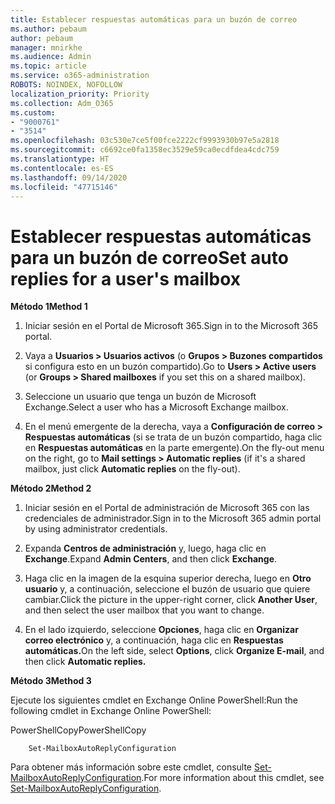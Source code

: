 ```yaml
---
title: Establecer respuestas automáticas para un buzón de correo
ms.author: pebaum
author: pebaum
manager: mnirkhe
ms.audience: Admin
ms.topic: article
ms.service: o365-administration
ROBOTS: NOINDEX, NOFOLLOW
localization_priority: Priority
ms.collection: Adm_O365
ms.custom:
- "9000761"
- "3514"
ms.openlocfilehash: 03c530e7ce5f00fce2222cf9993930b97e5a2818
ms.sourcegitcommit: c6692ce0fa1358ec3529e59ca0ecdfdea4cdc759
ms.translationtype: HT
ms.contentlocale: es-ES
ms.lasthandoff: 09/14/2020
ms.locfileid: "47715146"
---
```

# <a name="set-auto-replies-for-a-users-mailbox"></a><span data-ttu-id="aefc0-102">Establecer respuestas automáticas para un buzón de correo</span><span class="sxs-lookup"><span data-stu-id="aefc0-102">Set auto replies for a user's mailbox</span></span>

<span data-ttu-id="aefc0-103">**Método 1**</span><span class="sxs-lookup"><span data-stu-id="aefc0-103">**Method 1**</span></span>

1. <span data-ttu-id="aefc0-104">Iniciar sesión en el Portal de Microsoft 365.</span><span class="sxs-lookup"><span data-stu-id="aefc0-104">Sign in to the Microsoft 365 portal.</span></span>

2. <span data-ttu-id="aefc0-105">Vaya a **Usuarios > Usuarios activos** (o **Grupos > Buzones compartidos** si configura esto en un buzón compartido).</span><span class="sxs-lookup"><span data-stu-id="aefc0-105">Go to **Users > Active users** (or **Groups > Shared mailboxes** if you set this on a shared mailbox).</span></span>

3. <span data-ttu-id="aefc0-106">Seleccione un usuario que tenga un buzón de Microsoft Exchange.</span><span class="sxs-lookup"><span data-stu-id="aefc0-106">Select a user who has a Microsoft Exchange mailbox.</span></span>

4. <span data-ttu-id="aefc0-107">En el menú emergente de la derecha, vaya a **Configuración de correo > Respuestas automáticas** (si se trata de un buzón compartido, haga clic en **Respuestas automáticas** en la parte emergente).</span><span class="sxs-lookup"><span data-stu-id="aefc0-107">On the fly-out menu on the right, go to **Mail settings > Automatic replies** (if it's a shared mailbox, just click **Automatic replies** on the fly-out).</span></span>

<span data-ttu-id="aefc0-108">**Método 2**</span><span class="sxs-lookup"><span data-stu-id="aefc0-108">**Method 2**</span></span>

1. <span data-ttu-id="aefc0-109">Iniciar sesión en el Portal de administración de Microsoft 365 con las credenciales de administrador.</span><span class="sxs-lookup"><span data-stu-id="aefc0-109">Sign in to the Microsoft 365 admin portal by using administrator credentials.</span></span>

2. <span data-ttu-id="aefc0-110">Expanda **Centros de administración** y, luego, haga clic en **Exchange**.</span><span class="sxs-lookup"><span data-stu-id="aefc0-110">Expand **Admin Centers**, and then click **Exchange**.</span></span>

3. <span data-ttu-id="aefc0-111">Haga clic en la imagen de la esquina superior derecha, luego en **Otro usuario** y, a continuación, seleccione el buzón de usuario que quiere cambiar.</span><span class="sxs-lookup"><span data-stu-id="aefc0-111">Click the picture in the upper-right corner, click **Another User**, and then select the user mailbox that you want to change.</span></span>

4. <span data-ttu-id="aefc0-112">En el lado izquierdo, seleccione **Opciones**, haga clic en **Organizar correo electrónico** y, a continuación, haga clic en **Respuestas automáticas.**</span><span class="sxs-lookup"><span data-stu-id="aefc0-112">On the left side, select **Options**, click **Organize E-mail**, and then click **Automatic replies.**</span></span>

<span data-ttu-id="aefc0-113">**Método 3**</span><span class="sxs-lookup"><span data-stu-id="aefc0-113">**Method 3**</span></span>

<span data-ttu-id="aefc0-114">Ejecute los siguientes cmdlet en Exchange Online PowerShell:</span><span class="sxs-lookup"><span data-stu-id="aefc0-114">Run the following cmdlet in Exchange Online PowerShell:</span></span>

<span data-ttu-id="aefc0-115">PowerShellCopy</span><span class="sxs-lookup"><span data-stu-id="aefc0-115">PowerShellCopy</span></span>

```
    Set-MailboxAutoReplyConfiguration
```

<span data-ttu-id="aefc0-116">Para obtener más información sobre este cmdlet, consulte [Set-MailboxAutoReplyConfiguration](https://docs.microsoft.com/powershell/module/exchange/mailboxes/set-mailboxautoreplyconfiguration).</span><span class="sxs-lookup"><span data-stu-id="aefc0-116">For more information about this cmdlet, see [Set-MailboxAutoReplyConfiguration](https://docs.microsoft.com/powershell/module/exchange/mailboxes/set-mailboxautoreplyconfiguration).</span></span>
